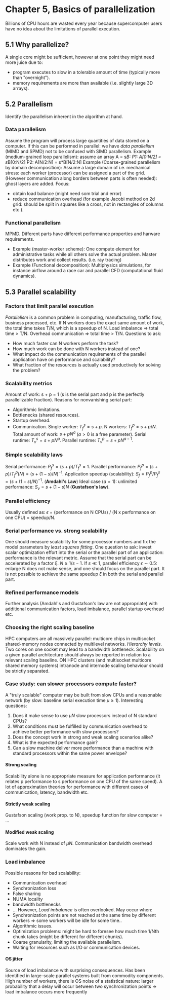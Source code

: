 # Chapter 5, Basics of parallelization
Billions of CPU hours are wasted every year because supercomputer users have no idea about the limitations of parallel execution.

## 5.1 Why parallelize?
A single core might be sufficient, however at one point they might need more juice due to:
* program executes to slow in a tolerable amount of time (typically more than "overnight").
* memory requirements are more than available (i.e. slightly large 3D arrays).

## 5.2 Parallelism
Identify the parallelism inherent in the algorithm at hand.
### Data parallelism
Assume the program will process large quantities of data stored on a computer. If this can be performed in parallel: we have *data parallelism* (MIMD and SPMD) not to be confused with SIMD parallelism.
Example (medium-grained loop parallelism): assume an array A = s*B:
P1:
  A[0:N/2] = s*B[0:N/2]
P2:
  A[N/2:N] = s*B[N/2:N]
Example (Coarse-grained parallelism by domain decomposition):
Assume a large domain of i.e. mechanical stress: each worker (processor) can be assigned a part of the grid. (However communication along borders between parts is often needed): ghost layers are added. Focus:
* obtain load balance (might need som trial and error)
* reduce communication overhead (for example Jacobi method on 2d grid: should be split in squares like a cross, not in rectangles of columns etc.).
### Functional parallelism
MPMD. Different parts have different performance properties and harware requirements.
* Example (master-worker scheme): One compute element for administrative tasks while all others solve the actual problem. Master distributes work and collect results. (i.e. ray tracing)
* Example (Functional decomposition): Multiphysics simulations, for instance airflow around a race car and parallel CFD (computational fluid dynamics).

## 5.3 Parallel scalability
### Factors that limit parallel execution
*Parallelism* is a common problem in computing, manufacturing, traffic flow, business processed, etc. If N workers does the exact same amount of work, the total time takes T/N, which is a speedup of N.
Load imbalance => total time > T/N.
Overhead communication => total time > T/N. Questions to ask:
* How much faster can N workers perform the task?
* How much work can be done with N workers instead of one?
* What impact do the communication requirements of the parallel application have on performance and scalability?
* What fraction of the resources is actually used productively for solving the problem?
### Scalability metrics
Amount of work: s + p = 1 (s is the serial part and p is the perfectly parallelizable fraction). Reasons for nonvanishing serial part:
* Algorithmic limitations.
* Bottlenecks (shared resources).
* Startup overhead.
* Communication.
Single worker: $T_f^s = s + p$.
N workers: $T_f^p = s + p/N$.
Total amount of work: $s + pN^a$ ($a > 0$ is a free parameter).
Serial runtime: $T_v^s = s + pN^a$.
Parallel runtime: $T_v^p = s + pN^{a-1}$.
### Simple scalability laws
Serial performance: $P_f^s = (s+p)/T_f^s = 1$.
Parallel performance: $P_f^p = (s+p)/T_f^p(N) = (s + (1-s)/N)^{-1}$.
Application speedup (scalability): $S_f = P_f^p/P_f^s = (s + (1-s)/N)^{-1}$. (**Amdahl's Law**)
Ideal case ($a = 1$): unlimited performance: $S_v = s + (1-s)N$ (**Gustafson's law**).
### Parallel efficiency
Usually defined as: $\epsilon$ = (performance on N CPUs) / (N x performance on one CPU) = speedup/N.
### Serial performance vs. strong scalability
One should measure scalability for some processor numbers and fix the model parameters by *least squares fitting*. One question to ask: invest scalar optimization effort into the serial or the parallel part of an application: performance is the relevant metric. Assume that the serial part can be accelerated by a factor $\xi$. $N \geq 1/s - 1$. If $s \ll 1$, parallel efficiency $\epsilon \sim 0.5$: enlarge N does not make sense, and one should focus on the parallel part. It is not possible to achieve the same speedup $\xi$ in both the serial and parallel part.
### Refined performance models
Further analysis (Amdahl's and Gustafson's law are not appropriate) with additional communication factors, load imbalance, parallel startup overhead etc.
### Choosing the right scaling baseline
HPC computers are all massively parallel: multicore chips in multisocket shared-memory nodes connected by multilevel networks. *Hierarchy levels*. Two cores on one socket may lead to a bandwidth bottleneck. Scalability on a given parallel architecture should always be reported in relation to a relevant scaling baseline. ON HPC clusters (and multisocket multicore shared memory systems) intranode and internode scaling behaviour should be strictly separated.
### Case study: can slower processors compute faster?
A "truly scalable" computer may be built from slow CPUs and a reasonable network (by slow: baseline serial execution time $\mu \geq 1$). Interesting questions:
1. Does it make sense to use $\mu N$ slow processors instead of N standard CPUs?
2. What conditions must be fulfilled by communication overhead to achieve better performance with slow processors?
3. Does the concept work in strong and weak scaling scenarios alike?
4. What is the expected performance gain?
5. Can a slow machine deliver more performance than a machine with standard processors within the same power envelope?
#### Strong scaling
Scalability alone is no appropriate measure for application performance (it relates p performance to s performance on one CPU of the same speed). A lot of approximation theories for performance with different cases of communication, latency, bandwidth etc.
#### Strictly weak scaling
Gustafson scaling (work prop. to N), speedup function for slow computer = ...
#### Modified weak scaling
Scale work with N instead of $\mu N$. Communication bandwidth overhead dominates the gain.
### Load imbalance
Possible reasons for bad scalability:
* Communication overhead
* Synchronization loss
* False sharing
* NUMA locality
* bandwidth bottlenecks
* ...
However, *Load imbalance* is often overlooked. May occur when:
* Synchronization points are not reached at the same time by different workers => some workers will be idle for some time..
* Algorithmic issues.
* Optimization problems: might be hard to foresee how much time 1/Nth chunk takes (might be different for different chunks).
* Coarse granularity, limiting the available parallelism.
* Waiting for resources such as I/O or communication devices.
#### OS jitter
Source of load imbalance with surprising consequences. Has been identified in large-scale parallel systems built from commodity components. High number of workers, there is OS noise of a statistical nature: larger probability that a delay will occur between two synchronization points => load imbalance occurs more frequently
